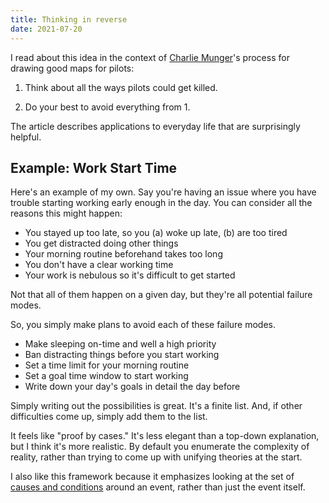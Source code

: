 ```yaml
---
title: Thinking in reverse
date: 2021-07-20
---
```


I read about this idea in the context of [Charlie Munger](https://historyofyesterday.com/suppose-i-wanted-to-kill-a-lot-of-pilots-f126bbc756fa)'s process for drawing good maps for pilots:

1. Think about all the ways pilots could get killed.

2. Do your best to avoid everything from 1.

The article describes applications to everyday life that are surprisingly helpful.

## Example: Work Start Time

Here's an example of my own. Say you're having an issue where you have trouble starting working early enough in the day. You can consider all the reasons this might happen:

- You stayed up too late, so you (a) woke up late, (b) are too tired
- You get distracted doing other things
- Your morning routine beforehand takes too long
- You don't have a clear working time
- Your work is nebulous so it's difficult to get started

Not that all of them happen on a given day, but they're all potential failure modes.

So, you simply make plans to avoid each of these failure modes.

- Make sleeping on-time and well a high priority
- Ban distracting things before you start working
- Set a time limit for your morning routine
- Set a goal time window to start working
- Write down your day's goals in detail the day before

Simply writing out the possibilities is great. It's a finite list. And, if other difficulties come up, simply add them to the list.

It feels like "proof by cases." It's less elegant than a top-down explanation, but I think it's more realistic. By default you enumerate the complexity of reality, rather than trying to come up with unifying theories at the start.

I also like this framework because it emphasizes looking at the set of [causes and conditions](/garage/causes-and-conditions/) around an event, rather than just the event itself.
